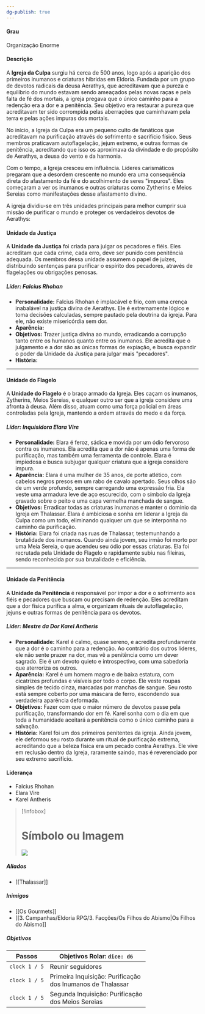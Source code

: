 ```yaml
---
dg-publish: true
---
```



#### Grau  
Organização Enorme
 
#### Descrição
A **Igreja da Culpa** surgiu há cerca de 500 anos, logo após a aparição dos primeiros inumanos e criaturas híbridas em Eldoria. Fundada por um grupo de devotos radicais da deusa Aerathys, que acreditavam que a pureza e equilíbrio do mundo estavam sendo ameaçados pelas novas raças e pela falta de fé dos mortais, a igreja pregava que o único caminho para a redenção era a dor e a penitência. Seu objetivo era restaurar a pureza que acreditavam ter sido corrompida pelas aberrações que caminhavam pela terra e pelas ações impuras dos mortais.

No início, a Igreja da Culpa era um pequeno culto de fanáticos que acreditavam na purificação através do sofrimento e sacrifício físico. Seus membros praticavam autoflagelação, jejum extremo, e outras formas de penitência, acreditando que isso os aproximava da divindade e do propósito de Aerathys, a deusa do vento e da harmonia.

Com o tempo, a Igreja cresceu em influência. Líderes carismáticos pregaram que a desordem crescente no mundo era uma consequência direta do afastamento da fé e do acolhimento de seres "impuros". Eles começaram a ver os inumanos e outras criaturas como Zytherins e Meios Sereias como manifestações desse afastamento divino.

A igreja dividiu-se em três unidades principais para melhor cumprir sua missão de purificar o mundo e proteger os verdadeiros devotos de Aerathys:

#### **Unidade da Justiça**

A **Unidade da Justiça** foi criada para julgar os pecadores e fiéis. Eles acreditam que cada crime, cada erro, deve ser punido com penitência adequada. Os membros dessa unidade assumem o papel de juízes, distribuindo sentenças para purificar o espírito dos pecadores, através de flagelações ou obrigações penosas.

##### **Líder: Falcius Rhohan**

- **Personalidade:** Falcius Rhohan é implacável e frio, com uma crença inabalável na justiça divina de Aerathys. Ele é extremamente lógico e toma decisões calculadas, sempre pautado pela doutrina da igreja. Para ele, não existe misericórdia sem dor.
- **Aparência:** 
- **Objetivos:** Trazer justiça divina ao mundo, erradicando a corrupção tanto entre os humanos quanto entre os inumanos. Ele acredita que o julgamento e a dor são as únicas formas de expiação, e busca expandir o poder da Unidade da Justiça para julgar mais "pecadores".
- **História:** 

---

#### **Unidade do Flagelo**

A **Unidade do Flagelo** é o braço armado da Igreja. Eles caçam os inumanos, Zytherins, Meios Sereias, e qualquer outro ser que a igreja considere uma afronta à deusa. Além disso, atuam como uma força policial em áreas controladas pela Igreja, mantendo a ordem através do medo e da força.

##### **Líder: Inquisidora Elara Vire**

- **Personalidade:** Elara é feroz, sádica e movida por um ódio fervoroso contra os inumanos. Ela acredita que a dor não é apenas uma forma de purificação, mas também uma ferramenta de controle. Elara é impiedosa e busca subjugar qualquer criatura que a igreja considere impura.
- **Aparência:** Elara é uma mulher de 35 anos, de porte atlético, com cabelos negros presos em um rabo de cavalo apertado. Seus olhos são de um verde profundo, sempre carregando uma expressão fria. Ela veste uma armadura leve de aço escurecido, com o símbolo da Igreja gravado sobre o peito e uma capa vermelha manchada de sangue.
- **Objetivos:** Erradicar todas as criaturas inumanas e manter o domínio da Igreja em Thalassar. Elara é ambiciosa e sonha em liderar a Igreja da Culpa como um todo, eliminando qualquer um que se interponha no caminho da purificação.
- **História:** Elara foi criada nas ruas de Thalassar, testemunhando a brutalidade dos inumanos. Quando ainda jovem, seu irmão foi morto por uma Meia Sereia, o que acendeu seu ódio por essas criaturas. Ela foi recrutada pela Unidade do Flagelo e rapidamente subiu nas fileiras, sendo reconhecida por sua brutalidade e eficiência.

---

#### **Unidade da Penitência**

A **Unidade da Penitência** é responsável por impor a dor e o sofrimento aos fiéis e pecadores que buscam ou precisam de redenção. Eles acreditam que a dor física purifica a alma, e organizam rituais de autoflagelação, jejuns e outras formas de penitência para os devotos.

##### **Líder: Mestre da Dor Karel Antheris**

- **Personalidade:** Karel é calmo, quase sereno, e acredita profundamente que a dor é o caminho para a redenção. Ao contrário dos outros líderes, ele não sente prazer na dor, mas vê a penitência como um dever sagrado. Ele é um devoto quieto e introspectivo, com uma sabedoria que aterroriza os outros.
- **Aparência:** Karel é um homem magro e de baixa estatura, com cicatrizes profundas e visíveis por todo o corpo. Ele veste roupas simples de tecido cinza, marcadas por manchas de sangue. Seu rosto está sempre coberto por uma máscara de ferro, escondendo sua verdadeira aparência deformada.
- **Objetivos:** Fazer com que o maior número de devotos passe pela purificação, transformando dor em fé. Karel sonha com o dia em que toda a humanidade aceitará a penitência como o único caminho para a salvação.
- **História:** Karel foi um dos primeiros penitentes da igreja. Ainda jovem, ele deformou seu rosto durante um ritual de purificação extrema, acreditando que a beleza física era um pecado contra Aerathys. Ele vive em reclusão dentro da Igreja, raramente saindo, mas é reverenciado por seu extremo sacrifício.



#### Liderança  
- Falcius Rhohan
- Elara Vire
- Karel Antheris

> [!infobox]
> # Símbolo ou Imagem
> ![](https://i.imgur.com/sr77EJ9.jpeg)




##### Aliados
- [[Thalassar]]

##### Inimigos 
- [[Os Gourmets]]
- [[3. Campanhas/Eldoria RPG/3. Facções/Os Filhos do Abismo|Os Filhos do Abismo]]
  
##### Objetivos
| Passos        | Objetivos            Rolar: `dice: d6`                        |
| ------------- | ------------------------------------------------------------- |
| `clock 1 / 5` | Reunir seguidores                                             |
| `clock 1 / 5` | Primeira Inquisição: Purificação<br>dos Inumanos de Thalassar |
| `clock 1 / 5` | Segunda Inquisição: Purificação<br>dos Meios Sereias          |


